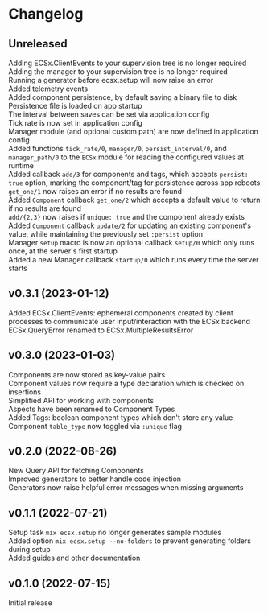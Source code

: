 # Changelog

## Unreleased

Adding ECSx.ClientEvents to your supervision tree is no longer required  
Adding the manager to your supervision tree is no longer required  
Running a generator before ecsx.setup will now raise an error   
Added telemetry events  
Added component persistence, by default saving a binary file to disk  
Persistence file is loaded on app startup  
The interval between saves can be set via application config  
Tick rate is now set in application config  
Manager module (and optional custom path) are now defined in application config  
Added functions `tick_rate/0`, `manager/0`, `persist_interval/0`, and `manager_path/0` to the `ECSx` module for reading the configured values at runtime  
Added callback `add/3` for components and tags, which accepts `persist: true` option, marking the component/tag for persistence across app reboots  
`get_one/1` now raises an error if no results are found  
Added `Component` callback `get_one/2` which accepts a default value to return if no results are found  
`add/{2,3}` now raises if `unique: true` and the component already exists  
Added `Component` callback `update/2` for updating an existing component's value, while maintaining the previously set `:persist` option  
Manager `setup` macro is now an optional callback `setup/0` which only runs once, at the server's first startup  
Added a new Manager callback `startup/0` which runs every time the server starts  

## v0.3.1 (2023-01-12)

Added ECSx.ClientEvents: ephemeral components created by client processes to communicate user input/interaction with the ECSx backend  
ECSx.QueryError renamed to ECSx.MultipleResultsError  

## v0.3.0 (2023-01-03)

Components are now stored as key-value pairs  
Component values now require a type declaration which is checked on insertions  
Simplified API for working with components  
Aspects have been renamed to Component Types  
Added Tags: boolean component types which don't store any value  
Component `table_type` now toggled via `:unique` flag  

## v0.2.0 (2022-08-26)

New Query API for fetching Components  
Improved generators to better handle code injection  
Generators now raise helpful error messages when missing arguments  

## v0.1.1 (2022-07-21)

Setup task `mix ecsx.setup` no longer generates sample modules  
Added option `mix ecsx.setup --no-folders` to prevent generating folders during setup  
Added guides and other documentation  

## v0.1.0 (2022-07-15)

Initial release  
